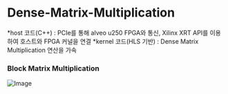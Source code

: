 # Dense-Matrix-Multiplication
*host 코드(C++) : PCIe를 통해 alveo u250 FPGA와 통신, Xilinx XRT API를 이용하여 호스트와 FPGA 커널을 연결
*kernel 코드(HLS 기반) : Dense Matrix Multiplication 연산을 가속
### Block Matrix Multiplication
![Image](https://github.com/user-attachments/assets/06b9a9ad-59d6-4b16-b4ef-f5517e584b44)
